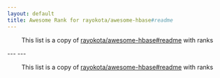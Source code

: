 ```yaml
---
layout: default
title: Awesome Rank for rayokota/awesome-hbase#readme
---
```


<p align="center">
	This list is a copy of <a href="https://github.com/rayokota/awesome-hbase#readme">rayokota/awesome-hbase#readme</a> with ranks
</p>
---
---
<p align="center">
	This list is a copy of <a href="https://github.com/rayokota/awesome-hbase#readme">rayokota/awesome-hbase#readme</a> with ranks
</p>
